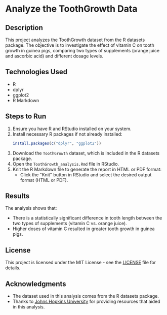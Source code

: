 # Analyze the ToothGrowth Data

## Description
This project analyzes the ToothGrowth dataset from the R datasets package. The objective is to investigate the effect of vitamin C on tooth growth in guinea pigs, comparing two types of supplements (orange juice and ascorbic acid) and different dosage levels.

## Technologies Used
- R
- dplyr
- ggplot2
- R Markdown

## Steps to Run
1. Ensure you have R and RStudio installed on your system.
2. Install necessary R packages if not already installed:
   ```r
   install.packages(c("dplyr", "ggplot2"))
   ```
3. Download the `ToothGrowth` dataset, which is included in the R datasets package.
4. Open the `ToothGrowth_analysis.Rmd` file in RStudio.
5. Knit the R Markdown file to generate the report in HTML or PDF format:
   - Click the "Knit" button in RStudio and select the desired output format (HTML or PDF).

## Results
The analysis shows that:
- There is a statistically significant difference in tooth length between the two types of supplements (vitamin C vs. orange juice).
- Higher doses of vitamin C resulted in greater tooth growth in guinea pigs.

## License
This project is licensed under the MIT License - see the [LICENSE](LICENSE) file for details.

## Acknowledgments
- The dataset used in this analysis comes from the R datasets package.
- Thanks to [Johns Hopkins University](https://www.coursera.org) for providing resources that aided in this analysis.
